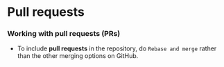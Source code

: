 # Pull requests

### Working with pull requests (PRs)

- To include **pull requests** in the repository, do `Rebase and merge` rather than the other merging options on GitHub.